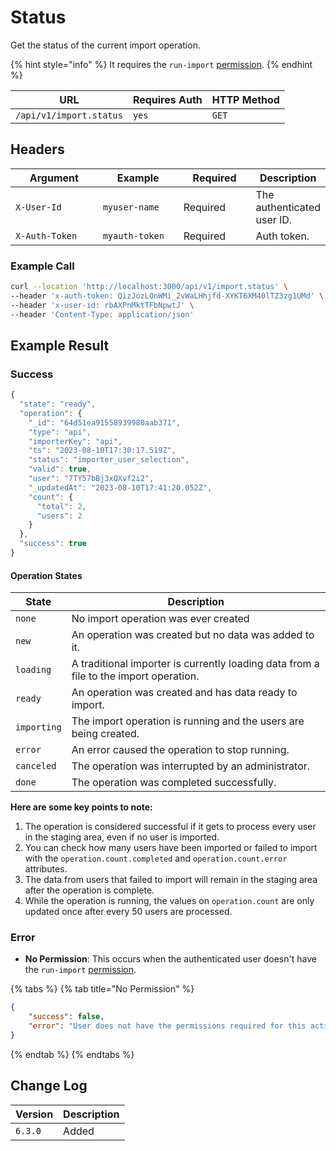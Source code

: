 # Status

Get the status of the current import operation.

{% hint style="info" %}
It requires the `run-import` [permission](https://docs.rocket.chat/use-rocket.chat/workspace-administration/permissions).
{% endhint %}

| URL                     | Requires Auth | HTTP Method |
| ----------------------- | ------------- | ----------- |
| `/api/v1/import.status` | `yes`         | `GET`       |

## Headers

<table><thead><tr><th width="179">Argument</th><th width="169">Example</th><th width="136">Required</th><th>Description</th></tr></thead><tbody><tr><td><code>X-User-Id</code></td><td><code>myuser-name</code></td><td>Required</td><td>The authenticated  user ID.</td></tr><tr><td><code>X-Auth-Token</code></td><td><code>myauth-token</code></td><td>Required</td><td>Auth token.</td></tr></tbody></table>

### Example Call

```bash
curl --location 'http://localhost:3000/api/v1/import.status' \
--header 'x-auth-token: QizJozLOnWMi_2vWaLHhjfd-XYKT6XM40lTZ3zg1UMd' \
--header 'x-user-id: rbAXPnMktTFbNpwtJ' \
--header 'Content-Type: application/json'
```

## Example Result

### Success

```javascript
{
  "state": "ready",
  "operation": {
    "_id": "64d51ea91558939980aab371",
    "type": "api",
    "importerKey": "api",
    "ts": "2023-08-10T17:30:17.519Z",
    "status": "importer_user_selection",
    "valid": true,
    "user": "7TY57bBj3xQXvf2i2",
    "_updatedAt": "2023-08-10T17:41:20.052Z",
    "count": {
      "total": 2,
      "users": 2
    }
  },
  "success": true
}
```

#### Operation States

| State       | Description                                                                           |
| ----------- | ------------------------------------------------------------------------------------- |
| `none`      | No import operation was ever created                                                  |
| `new`       | An operation was created but no data was added to it.                                 |
| `loading`   | A traditional importer is currently loading data from a file to the import operation. |
| `ready`     | An operation was created and has data ready to import.                                |
| `importing` | The import operation is running and the users are being created.                      |
| `error`     | An error caused the operation to stop running.                                        |
| `canceled`  | The operation was interrupted by an administrator.                                    |
| `done`      | The operation was completed successfully.                                             |

**Here are some key points to note:**

1. The operation is considered successful if it gets to process every user in the staging area, even if no user is imported.
2. You can check how many users have been imported or failed to import with the `operation.count.completed` and `operation.count.error` attributes.
3. The data from users that failed to import will remain in the staging area after the operation is complete.
4. While the operation is running, the values on `operation.count` are only updated once after every 50 users are processed.

### Error

* **No Permission**: This occurs when the authenticated user doesn't have the  `run-import` [permission](https://docs.rocket.chat/use-rocket.chat/workspace-administration/permissions).

{% tabs %}
{% tab title="No Permission" %}
```json
{
    "success": false,
    "error": "User does not have the permissions required for this action [error-unauthorized]"
}
```
{% endtab %}
{% endtabs %}

## Change Log

| Version | Description |
| ------- | ----------- |
| `6.3.0` | Added       |
